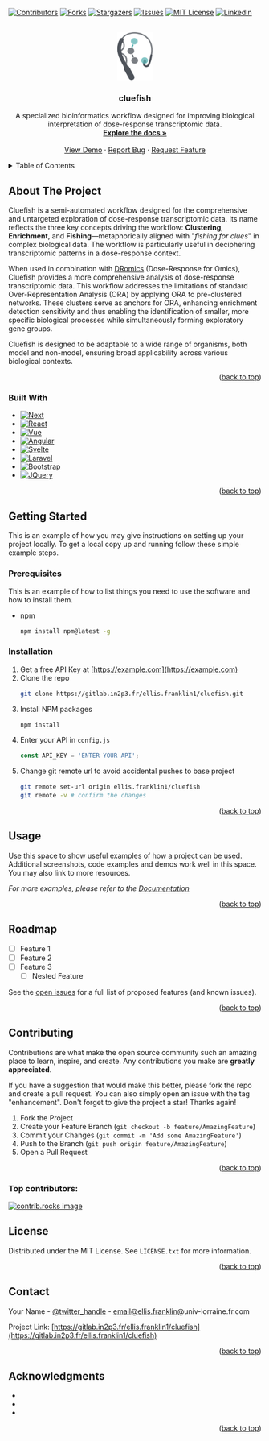 <!-- Improved compatibility of back to top link: See: https://github.com/othneildrew/Best-README-Template/pull/73 -->
<a id="readme-top"></a>
<!--
*** Thanks for checking out the Best-README-Template. If you have a suggestion
*** that would make this better, please fork the repo and create a pull request
*** or simply open an issue with the tag "enhancement".
*** Don't forget to give the project a star!
*** Thanks again! Now go create something AMAZING! :D
-->



<!-- PROJECT SHIELDS -->
<!--
*** I'm using markdown "reference style" links for readability.
*** Reference links are enclosed in brackets [ ] instead of parentheses ( ).
*** See the bottom of this document for the declaration of the reference variables
*** for contributors-url, forks-url, etc. This is an optional, concise syntax you may use.
*** https://www.markdownguide.org/basic-syntax/#reference-style-links
-->
[![Contributors][contributors-shield]][contributors-url]
[![Forks][forks-shield]][forks-url]
[![Stargazers][stars-shield]][stars-url]
[![Issues][issues-shield]][issues-url]
[![MIT License][license-shield]][license-url]
[![LinkedIn][linkedin-shield]][linkedin-url]



<!-- PROJECT LOGO -->
<br />
<div align="center">
  <a href="https://gitlab.in2p3.fr/ellis.franklin1/cluefish">
    <img src="man/figures/cluefish-logo.png" alt="Logo" width="70" height="95">
  </a>

<h3 align="center">cluefish</h3>

  <p align="center">
    A specialized bioinformatics workflow designed for improving biological interpretation of dose-response transcriptomic data.
    <br />
    <a href="https://gitlab.in2p3.fr/ellis.franklin1/cluefish"><strong>Explore the docs »</strong></a>
    <br />
    <br />
    <a href="https://gitlab.in2p3.fr/ellis.franklin1/cluefish">View Demo</a>
    ·
    <a href="https://gitlab.in2p3.fr/ellis.franklin1/cluefish/issues/new?labels=bug&template=bug-report---.md">Report Bug</a>
    ·
    <a href="https://gitlab.in2p3.fr/ellis.franklin1/cluefish/issues/new?labels=enhancement&template=feature-request---.md">Request Feature</a>
  </p>
</div>



<!-- TABLE OF CONTENTS -->
<details>
  <summary>Table of Contents</summary>
  <ol>
    <li>
      <a href="#about-the-project">About The Project</a>
      <ul>
        <li><a href="#built-with">Built With</a></li>
      </ul>
    </li>
    <li>
      <a href="#getting-started">Getting Started</a>
      <ul>
        <li><a href="#prerequisites">Prerequisites</a></li>
        <li><a href="#installation">Installation</a></li>
      </ul>
    </li>
    <li><a href="#usage">Usage</a></li>
    <li><a href="#roadmap">Roadmap</a></li>
    <li><a href="#contributing">Contributing</a></li>
    <li><a href="#license">License</a></li>
    <li><a href="#contact">Contact</a></li>
    <li><a href="#acknowledgments">Acknowledgments</a></li>
  </ol>
</details>



<!-- ABOUT THE PROJECT -->
## About The Project

<!-- [![Product Name Screen Shot][product-screenshot]](https://example.com) -->

Cluefish is a semi-automated workflow designed for the comprehensive and untargeted exploration of dose-response transcriptomic data. Its name reflects the three key concepts driving the workflow: **Clustering**, **Enrichment**, and **Fishing**—metaphorically aligned with "*fishing for clues*" in complex biological data. The workflow is particularly useful in deciphering transcriptomic patterns in a dose-response context.

When used in combination with [DRomics](https://lbbe-software.github.io/DRomics/) (Dose-Response for Omics), Cluefish provides a more comprehensive analysis of dose-response transcriptomic data. This workflow addresses the limitations of standard Over-Representation Analysis (ORA) by applying ORA to pre-clustered networks. These clusters serve as anchors for ORA, enhancing enrichment detection sensitivity and thus enabling the identification of smaller, more specific biological processes while simultaneously forming exploratory gene groups.

Cluefish is designed to be adaptable to a wide range of organisms, both model and non-model, ensuring broad applicability across various biological contexts.


<p align="right">(<a href="#readme-top">back to top</a>)</p>



### Built With

* [![Next][Next.js]][Next-url]
* [![React][React.js]][React-url]
* [![Vue][Vue.js]][Vue-url]
* [![Angular][Angular.io]][Angular-url]
* [![Svelte][Svelte.dev]][Svelte-url]
* [![Laravel][Laravel.com]][Laravel-url]
* [![Bootstrap][Bootstrap.com]][Bootstrap-url]
* [![JQuery][JQuery.com]][JQuery-url]

<p align="right">(<a href="#readme-top">back to top</a>)</p>



<!-- GETTING STARTED -->
## Getting Started

This is an example of how you may give instructions on setting up your project locally.
To get a local copy up and running follow these simple example steps.

### Prerequisites

This is an example of how to list things you need to use the software and how to install them.
* npm
  ```sh
  npm install npm@latest -g
  ```

### Installation

1. Get a free API Key at [https://example.com](https://example.com)
2. Clone the repo
   ```sh
   git clone https://gitlab.in2p3.fr/ellis.franklin1/cluefish.git
   ```
3. Install NPM packages
   ```sh
   npm install
   ```
4. Enter your API in `config.js`
   ```js
   const API_KEY = 'ENTER YOUR API';
   ```
5. Change git remote url to avoid accidental pushes to base project
   ```sh
   git remote set-url origin ellis.franklin1/cluefish
   git remote -v # confirm the changes
   ```

<p align="right">(<a href="#readme-top">back to top</a>)</p>



<!-- USAGE EXAMPLES -->
## Usage

Use this space to show useful examples of how a project can be used. Additional screenshots, code examples and demos work well in this space. You may also link to more resources.

_For more examples, please refer to the [Documentation](https://example.com)_

<p align="right">(<a href="#readme-top">back to top</a>)</p>



<!-- ROADMAP -->
## Roadmap

- [ ] Feature 1
- [ ] Feature 2
- [ ] Feature 3
    - [ ] Nested Feature

See the [open issues](https://gitlab.in2p3.fr/ellis.franklin1/cluefish/issues) for a full list of proposed features (and known issues).

<p align="right">(<a href="#readme-top">back to top</a>)</p>



<!-- CONTRIBUTING -->
## Contributing

Contributions are what make the open source community such an amazing place to learn, inspire, and create. Any contributions you make are **greatly appreciated**.

If you have a suggestion that would make this better, please fork the repo and create a pull request. You can also simply open an issue with the tag "enhancement".
Don't forget to give the project a star! Thanks again!

1. Fork the Project
2. Create your Feature Branch (`git checkout -b feature/AmazingFeature`)
3. Commit your Changes (`git commit -m 'Add some AmazingFeature'`)
4. Push to the Branch (`git push origin feature/AmazingFeature`)
5. Open a Pull Request

<p align="right">(<a href="#readme-top">back to top</a>)</p>

### Top contributors:

<a href="https://gitlab.in2p3.fr/ellis.franklin1/cluefish/graphs/contributors">
  <img src="https://contrib.rocks/image?repo=ellis.franklin1/cluefish" alt="contrib.rocks image" />
</a>



<!-- LICENSE -->
## License

Distributed under the MIT License. See `LICENSE.txt` for more information.

<p align="right">(<a href="#readme-top">back to top</a>)</p>



<!-- CONTACT -->
## Contact

Your Name - [@twitter_handle](https://twitter.com/twitter_handle) - email@ellis.franklin@univ-lorraine.fr.com

Project Link: [https://gitlab.in2p3.fr/ellis.franklin1/cluefish](https://gitlab.in2p3.fr/ellis.franklin1/cluefish)

<p align="right">(<a href="#readme-top">back to top</a>)</p>



<!-- ACKNOWLEDGMENTS -->
## Acknowledgments

* []()
* []()
* []()

<p align="right">(<a href="#readme-top">back to top</a>)</p>



<!-- MARKDOWN LINKS & IMAGES -->
<!-- https://www.markdownguide.org/basic-syntax/#reference-style-links -->
[contributors-shield]: https://img.shields.io/github/contributors/ellis.franklin1/cluefish.svg?style=for-the-badge
[contributors-url]: https://gitlab.in2p3.fr/ellis.franklin1/cluefish/graphs/contributors
[forks-shield]: https://img.shields.io/github/forks/ellis.franklin1/cluefish.svg?style=for-the-badge
[forks-url]: https://gitlab.in2p3.fr/ellis.franklin1/cluefish/network/members
[stars-shield]: https://img.shields.io/github/stars/ellis.franklin1/cluefish.svg?style=for-the-badge
[stars-url]: https://gitlab.in2p3.fr/ellis.franklin1/cluefish/stargazers
[issues-shield]: https://img.shields.io/github/issues/ellis.franklin1/cluefish.svg?style=for-the-badge
[issues-url]: https://gitlab.in2p3.fr/ellis.franklin1/cluefish/issues
[license-shield]: https://img.shields.io/github/license/ellis.franklin1/cluefish.svg?style=for-the-badge
[license-url]: https://gitlab.in2p3.fr/ellis.franklin1/cluefish/blob/master/LICENSE.txt
[linkedin-shield]: https://img.shields.io/badge/-LinkedIn-black.svg?style=for-the-badge&logo=linkedin&colorB=555
[linkedin-url]: https://linkedin.com/in/ellis-franklin-6188831ba
[product-screenshot]: images/screenshot.png
[Next.js]: https://img.shields.io/badge/next.js-000000?style=for-the-badge&logo=nextdotjs&logoColor=white
[Next-url]: https://nextjs.org/
[React.js]: https://img.shields.io/badge/React-20232A?style=for-the-badge&logo=react&logoColor=61DAFB
[React-url]: https://reactjs.org/
[Vue.js]: https://img.shields.io/badge/Vue.js-35495E?style=for-the-badge&logo=vuedotjs&logoColor=4FC08D
[Vue-url]: https://vuejs.org/
[Angular.io]: https://img.shields.io/badge/Angular-DD0031?style=for-the-badge&logo=angular&logoColor=white
[Angular-url]: https://angular.io/
[Svelte.dev]: https://img.shields.io/badge/Svelte-4A4A55?style=for-the-badge&logo=svelte&logoColor=FF3E00
[Svelte-url]: https://svelte.dev/
[Laravel.com]: https://img.shields.io/badge/Laravel-FF2D20?style=for-the-badge&logo=laravel&logoColor=white
[Laravel-url]: https://laravel.com
[Bootstrap.com]: https://img.shields.io/badge/Bootstrap-563D7C?style=for-the-badge&logo=bootstrap&logoColor=white
[Bootstrap-url]: https://getbootstrap.com
[JQuery.com]: https://img.shields.io/badge/jQuery-0769AD?style=for-the-badge&logo=jquery&logoColor=white
[JQuery-url]: https://jquery.com 
